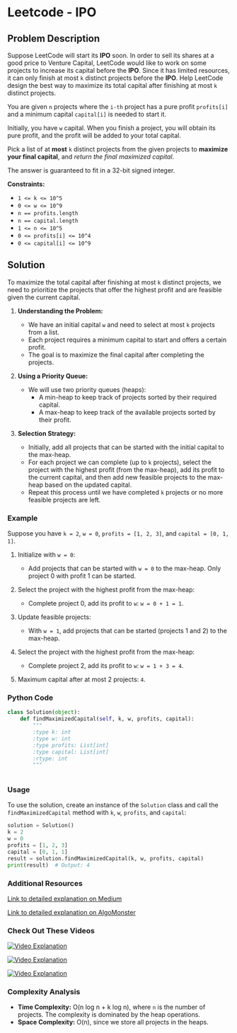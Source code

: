 # Leetcode - IPO

## Problem Description

Suppose LeetCode will start its **IPO** soon. In order to sell its shares at a good price to Venture Capital, LeetCode would like to work on some projects to increase its capital before the **IPO**. Since it has limited resources, it can only finish at most `k` distinct projects before the **IPO**. Help LeetCode design the best way to maximize its total capital after finishing at most `k` distinct projects.

You are given `n` projects where the `i-th` project has a pure profit `profits[i]` and a minimum capital `capital[i]` is needed to start it.

Initially, you have `w` capital. When you finish a project, you will obtain its pure profit, and the profit will be added to your total capital.

Pick a list of at **most** `k` distinct projects from the given projects to **maximize your final capital**, and *return the final maximized capital*.

The answer is guaranteed to fit in a 32-bit signed integer.

**Constraints:**
- `1 <= k <= 10^5`
- `0 <= w <= 10^9`
- `n == profits.length`
- `n == capital.length`
- `1 <= n <= 10^5`
- `0 <= profits[i] <= 10^4`
- `0 <= capital[i] <= 10^9`

## Solution

To maximize the total capital after finishing at most `k` distinct projects, we need to prioritize the projects that offer the highest profit and are feasible given the current capital.

1. **Understanding the Problem:**
   - We have an initial capital `w` and need to select at most `k` projects from a list.
   - Each project requires a minimum capital to start and offers a certain profit.
   - The goal is to maximize the final capital after completing the projects.

2. **Using a Priority Queue:**
   - We will use two priority queues (heaps):
     - A min-heap to keep track of projects sorted by their required capital.
     - A max-heap to keep track of the available projects sorted by their profit.

3. **Selection Strategy:**
   - Initially, add all projects that can be started with the initial capital to the max-heap.
   - For each project we can complete (up to `k` projects), select the project with the highest profit (from the max-heap), add its profit to the current capital, and then add new feasible projects to the max-heap based on the updated capital.
   - Repeat this process until we have completed `k` projects or no more feasible projects are left.

### Example

Suppose you have `k = 2`, `w = 0`, `profits = [1, 2, 3]`, and `capital = [0, 1, 1]`.

1. Initialize with `w = 0`:
   - Add projects that can be started with `w = 0` to the max-heap. Only project 0 with profit 1 can be started.
   
2. Select the project with the highest profit from the max-heap:
   - Complete project 0, add its profit to `w`: `w = 0 + 1 = 1`.

3. Update feasible projects:
   - With `w = 1`, add projects that can be started (projects 1 and 2) to the max-heap.

4. Select the project with the highest profit from the max-heap:
   - Complete project 2, add its profit to `w`: `w = 1 + 3 = 4`.

5. Maximum capital after at most 2 projects: `4`.

### Python Code

```python
class Solution(object):
    def findMaximizedCapital(self, k, w, profits, capital):
        """
        :type k: int
        :type w: int
        :type profits: List[int]
        :type capital: List[int]
        :rtype: int
        """
        
```

### Usage

To use the solution, create an instance of the `Solution` class and call the `findMaximizedCapital` method with `k`, `w`, `profits`, and `capital`:

```python
solution = Solution()
k = 2
w = 0
profits = [1, 2, 3]
capital = [0, 1, 1]
result = solution.findMaximizedCapital(k, w, profits, capital)
print(result)  # Output: 4
```

### Additional Resources

[Link to detailed explanation on Medium](https://medium.com/@alessandroamenta1/leetcode-502-ipo-python-9c11ab2bdc00)

[Link to detailed explanation on AlgoMonster](https://algo.monster/liteproblems/502)

### Check Out These Videos

[![Video Explanation](https://img.youtube.com/vi/1IUzNJ6TPEM/mqdefault.jpg)](https://youtu.be/1IUzNJ6TPEM)

[![Video Explanation](https://img.youtube.com/vi/u07eLf-s6TU/mqdefault.jpg)](https://youtu.be/u07eLf-s6TU)

[![Video Explanation](https://img.youtube.com/vi/61g5O0Jc-4I/mqdefault.jpg)](https://youtu.be/61g5O0Jc-4I)

### Complexity Analysis

- **Time Complexity:** O(n log n + k log n), where `n` is the number of projects. The complexity is dominated by the heap operations.
- **Space Complexity:** O(n), since we store all projects in the heaps.